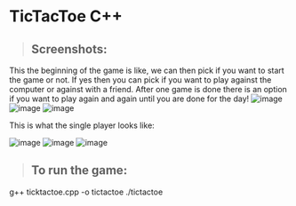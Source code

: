 # TicTacToe C++ 
>## Screenshots:
This the beginning of the game is like, we can then pick if you want to start the game or not. If yes then you can pick if you want to
play against the computer or against with a friend. After one game is done there is an option if you want to play again and again until 
you are done for the day!
![image](https://user-images.githubusercontent.com/114533891/213026676-f27874c4-7751-476b-b8cf-8c161ba4f6ae.png)
![image](https://user-images.githubusercontent.com/114533891/213026782-02e54594-f01f-4411-8d0f-07df05119df8.png)
![image](https://user-images.githubusercontent.com/114533891/213026904-8fd692ca-d855-4f7e-b138-96ec162737e3.png)

This is what the single player looks like: 

![image](https://user-images.githubusercontent.com/114533891/213027276-194e630b-81ba-45bd-97b2-cd8e05d5680f.png)
![image](https://user-images.githubusercontent.com/114533891/213027318-eec4eb0a-f6bf-443c-ae72-f01dff33fed6.png)
![image](https://user-images.githubusercontent.com/114533891/213027401-571ab964-eebc-4062-a96a-a8b81bdf2817.png)

> ## To run the game:
g++ ticktactoe.cpp -o tictactoe
./tictactoe



